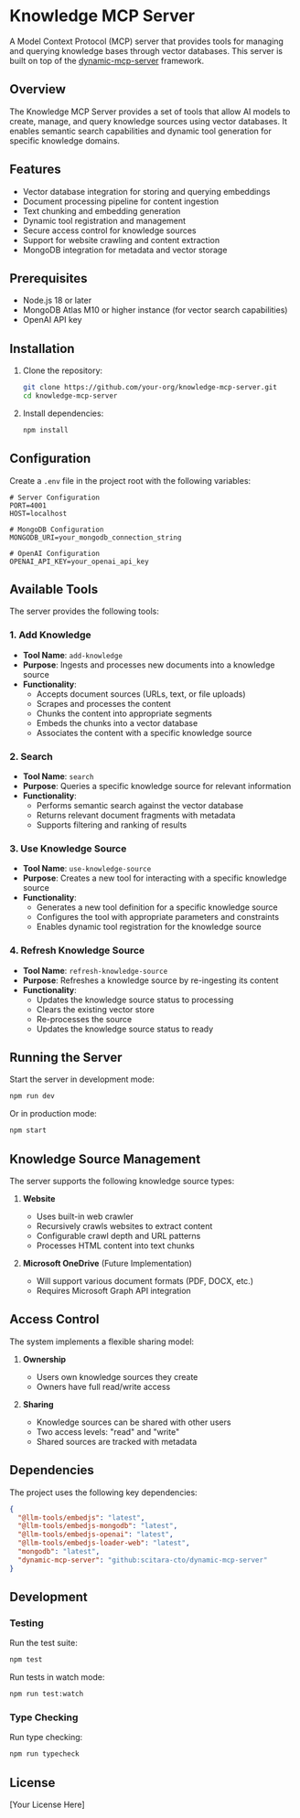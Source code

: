# Knowledge MCP Server

A Model Context Protocol (MCP) server that provides tools for managing and querying knowledge bases through vector databases. This server is built on top of the [dynamic-mcp-server](https://github.com/scitara-cto/dynamic-mcp-server) framework.

## Overview

The Knowledge MCP Server provides a set of tools that allow AI models to create, manage, and query knowledge sources using vector databases. It enables semantic search capabilities and dynamic tool generation for specific knowledge domains.

## Features

- Vector database integration for storing and querying embeddings
- Document processing pipeline for content ingestion
- Text chunking and embedding generation
- Dynamic tool registration and management
- Secure access control for knowledge sources
- Support for website crawling and content extraction
- MongoDB integration for metadata and vector storage

## Prerequisites

- Node.js 18 or later
- MongoDB Atlas M10 or higher instance (for vector search capabilities)
- OpenAI API key

## Installation

1. Clone the repository:

   ```bash
   git clone https://github.com/your-org/knowledge-mcp-server.git
   cd knowledge-mcp-server
   ```

2. Install dependencies:

   ```bash
   npm install
   ```

## Configuration

Create a `.env` file in the project root with the following variables:

```env
# Server Configuration
PORT=4001
HOST=localhost

# MongoDB Configuration
MONGODB_URI=your_mongodb_connection_string

# OpenAI Configuration
OPENAI_API_KEY=your_openai_api_key
```

## Available Tools

The server provides the following tools:

### 1. Add Knowledge

- **Tool Name**: `add-knowledge`
- **Purpose**: Ingests and processes new documents into a knowledge source
- **Functionality**:
  - Accepts document sources (URLs, text, or file uploads)
  - Scrapes and processes the content
  - Chunks the content into appropriate segments
  - Embeds the chunks into a vector database
  - Associates the content with a specific knowledge source

### 2. Search

- **Tool Name**: `search`
- **Purpose**: Queries a specific knowledge source for relevant information
- **Functionality**:
  - Performs semantic search against the vector database
  - Returns relevant document fragments with metadata
  - Supports filtering and ranking of results

### 3. Use Knowledge Source

- **Tool Name**: `use-knowledge-source`
- **Purpose**: Creates a new tool for interacting with a specific knowledge source
- **Functionality**:
  - Generates a new tool definition for a specific knowledge source
  - Configures the tool with appropriate parameters and constraints
  - Enables dynamic tool registration for the knowledge source

### 4. Refresh Knowledge Source

- **Tool Name**: `refresh-knowledge-source`
- **Purpose**: Refreshes a knowledge source by re-ingesting its content
- **Functionality**:
  - Updates the knowledge source status to processing
  - Clears the existing vector store
  - Re-processes the source
  - Updates the knowledge source status to ready

## Running the Server

Start the server in development mode:

```bash
npm run dev
```

Or in production mode:

```bash
npm start
```

## Knowledge Source Management

The server supports the following knowledge source types:

1. **Website**

   - Uses built-in web crawler
   - Recursively crawls websites to extract content
   - Configurable crawl depth and URL patterns
   - Processes HTML content into text chunks

2. **Microsoft OneDrive** (Future Implementation)
   - Will support various document formats (PDF, DOCX, etc.)
   - Requires Microsoft Graph API integration

## Access Control

The system implements a flexible sharing model:

1. **Ownership**

   - Users own knowledge sources they create
   - Owners have full read/write access

2. **Sharing**
   - Knowledge sources can be shared with other users
   - Two access levels: "read" and "write"
   - Shared sources are tracked with metadata

## Dependencies

The project uses the following key dependencies:

```json
{
  "@llm-tools/embedjs": "latest",
  "@llm-tools/embedjs-mongodb": "latest",
  "@llm-tools/embedjs-openai": "latest",
  "@llm-tools/embedjs-loader-web": "latest",
  "mongodb": "latest",
  "dynamic-mcp-server": "github:scitara-cto/dynamic-mcp-server"
}
```

## Development

### Testing

Run the test suite:

```bash
npm test
```

Run tests in watch mode:

```bash
npm run test:watch
```

### Type Checking

Run type checking:

```bash
npm run typecheck
```

## License

[Your License Here]
